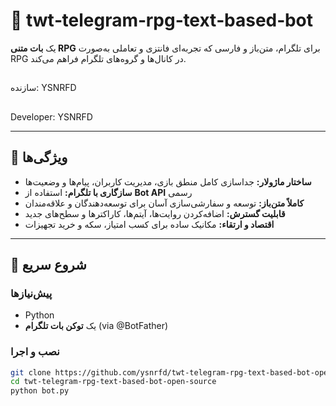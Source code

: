 # 🤖 twt‑telegram‑rpg‑text‑based‑bot

یک **بات متنی RPG** برای تلگرام، متن‌باز و فارسی که تجربه‌ای فانتزی و تعاملی به‌صورت RPG در کانال‌ها و گروه‌های تلگرام فراهم می‌کند.
##
سازنده: YSNRFD
##

Developer: YSNRFD

---

## 📌 ویژگی‌ها

- **ساختار ماژولار:** جداسازی کامل منطق بازی، مدیریت کاربران، پیام‌ها و وضعیت‌ها  
- **سازگاری با تلگرام:** استفاده از **Bot API** رسمی  
- **کاملاً متن‌باز:** توسعه و سفارشی‌سازی آسان برای توسعه‌دهندگان و علاقه‌مندان  
- **قابلیت گسترش:** اضافه‌کردن روایت‌ها، آیتم‌ها، کاراکترها و سطح‌های جدید  
- **اقتصاد و ارتقاء:** مکانیک ساده برای کسب امتیاز، سکه و خرید تجهیزات

---

## 🚀 شروع سریع

### پیش‌نیازها

- Python  
- یک **توکن بات تلگرام** (via @BotFather)

### نصب و اجرا

```bash
git clone https://github.com/ysnrfd/twt-telegram-rpg-text-based-bot-open-source.git
cd twt-telegram-rpg-text-based-bot-open-source
python bot.py
```
